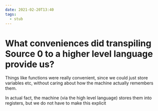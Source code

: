 ```yaml
---
date: 2021-02-20T13:40
tags: 
  - stub
---
```


# What conveniences did transpiling Source 0 to a higher level language provide us?

Things like functions were really convenient, since we could just store variables etc, without caring about how the machine actually remembers them.

In actual fact, the machine (via the high level language) stores them into registers, but we do not have to make this explicit
